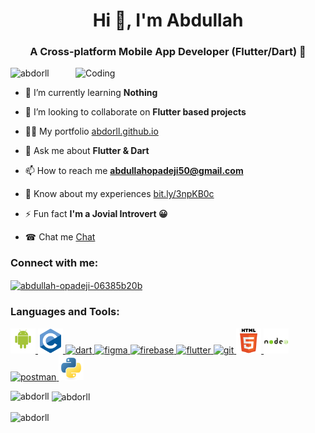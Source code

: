 <h1 align="center">Hi 👋, I'm Abdullah</h1>
<h3 align="center">A Cross-platform Mobile App Developer (Flutter/Dart) 🎯</h3>

<img align="right" alt="Coding" width=400 src = "https://cdn.dribbble.com/users/1162077/screenshots/3848914/media/7ed7d5ca074b48b328150e5a231e8d1f.gif">

<p align="left"> <img src="https://komarev.com/ghpvc/?username=abdorll&label=Profile%20views&color=0e75b6&style=flat" alt="abdorll" /> </p>

- 🌱 I’m currently learning **Nothing**

- 👯 I’m looking to collaborate on **Flutter based projects**

- 👨‍💻 My portfolio [abdorll.github.io](https://abdorll.github.io)

- 💬 Ask me about **Flutter & Dart**

- 📫 How to reach me **abdullahopadeji50@gmail.com**

- 📄 Know about my experiences [bit.ly/3npKB0c](https://bit.ly/3npKB0c)

- ⚡ Fun fact **I'm a Jovial Introvert 😀**

- ☎ Chat me [Chat](https://wa.me/2349076106639?text=Hi+Abdorll)

<h3 align="left">Connect with me:</h3>
<p align="left">
<a href="https://linkedin.com/in/abdullah-opadeji-06385b20b" target="blank"><img align="center" src="https://raw.githubusercontent.com/rahuldkjain/github-profile-readme-generator/master/src/images/icons/Social/linked-in-alt.svg" alt="abdullah-opadeji-06385b20b" height="30" width="40" /></a>
</p>

<h3 align="left">Languages and Tools:</h3>
<p align="left"> <a href="https://developer.android.com" target="_blank" rel="noreferrer"> <img src="https://raw.githubusercontent.com/devicons/devicon/master/icons/android/android-original-wordmark.svg" alt="android" width="40" height="40"/> </a> <a href="https://www.cprogramming.com/" target="_blank" rel="noreferrer"> <img src="https://raw.githubusercontent.com/devicons/devicon/master/icons/c/c-original.svg" alt="c" width="40" height="40"/> </a> <a href="https://dart.dev" target="_blank" rel="noreferrer"> <img src="https://www.vectorlogo.zone/logos/dartlang/dartlang-icon.svg" alt="dart" width="40" height="40"/> </a> <a href="https://www.figma.com/" target="_blank" rel="noreferrer"> <img src="https://www.vectorlogo.zone/logos/figma/figma-icon.svg" alt="figma" width="40" height="40"/> </a> <a href="https://firebase.google.com/" target="_blank" rel="noreferrer"> <img src="https://www.vectorlogo.zone/logos/firebase/firebase-icon.svg" alt="firebase" width="40" height="40"/> </a> <a href="https://flutter.dev" target="_blank" rel="noreferrer"> <img src="https://www.vectorlogo.zone/logos/flutterio/flutterio-icon.svg" alt="flutter" width="40" height="40"/> </a> <a href="https://git-scm.com/" target="_blank" rel="noreferrer"> <img src="https://www.vectorlogo.zone/logos/git-scm/git-scm-icon.svg" alt="git" width="40" height="40"/> </a> <a href="https://www.w3.org/html/" target="_blank" rel="noreferrer"> <img src="https://raw.githubusercontent.com/devicons/devicon/master/icons/html5/html5-original-wordmark.svg" alt="html5" width="40" height="40"/> </a> <a href="https://nodejs.org" target="_blank" rel="noreferrer"> <img src="https://raw.githubusercontent.com/devicons/devicon/master/icons/nodejs/nodejs-original-wordmark.svg" alt="nodejs" width="40" height="40"/> </a> <a href="https://postman.com" target="_blank" rel="noreferrer"> <img src="https://www.vectorlogo.zone/logos/getpostman/getpostman-icon.svg" alt="postman" width="40" height="40"/> </a> <a href="https://www.python.org" target="_blank" rel="noreferrer"> <img src="https://raw.githubusercontent.com/devicons/devicon/master/icons/python/python-original.svg" alt="python" width="40" height="40"/> </a> </p>

<p><img align="left" src="https://github-readme-stats.vercel.app/api/top-langs?username=abdorll&show_icons=true&locale=en&layout=compact" alt="abdorll" /></p>

<p>&nbsp;<img align="center" src="https://github-readme-stats.vercel.app/api?username=abdorll&show_icons=true&locale=en" alt="abdorll" /></p>

<p><img align="center" src="https://github-readme-streak-stats.herokuapp.com/?user=abdorll&" alt="abdorll" /></p>
